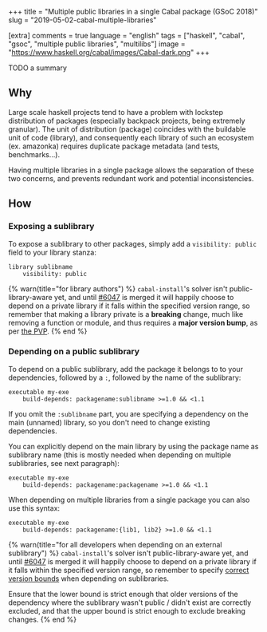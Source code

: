 +++
title = "Multiple public libraries in a single Cabal package (GSoC 2018)"
slug = "2019-05-02-cabal-multiple-libraries"

[extra]
comments = true
language = "english"
tags = ["haskell", "cabal", "gsoc", "multiple public libraries", "multilibs"]
image = "https://www.haskell.org/cabal/images/Cabal-dark.png"
+++

TODO a summary

<!-- more -->

## Why

Large scale haskell projects tend to have a problem with lockstep distribution
of packages (especially backpack projects, being extremely granular). The unit
of distribution (package) coincides with the buildable unit of code (library),
and consequently each library of such an ecosystem (ex. amazonka) requires
duplicate package metadata (and tests, benchmarks…).

Having multiple libraries in a single package allows the separation of these
two concerns, and prevents redundant work and potential inconsistencies.

## How

### Exposing a sublibrary

To expose a sublibrary to other packages, simply add a `visibility: public`
field to your library stanza:

```cabal
library sublibname
    visibility: public
```

{% warn(title="for library authors") %}
  `cabal-install`'s solver isn't public-library-aware yet, and until
  [#6047](https://github.com/haskell/cabal/pull/6047) is merged it will happily
  choose to depend on a private library if it falls within the specified
  version range, so remember that making a library private is a **breaking**
  change, much like removing a function or module, and thus requires a
  **major version bump**, as per [the PVP](https://pvp.haskell.org/).
{% end %}

### Depending on a public sublibrary

To depend on a public sublibrary, add the package it belongs to to your
dependencies, followed by a `:`, followed by the name of the sublibrary:

```cabal
executable my-exe
    build-depends: packagename:sublibname >=1.0 && <1.1
```

If you omit the `:sublibname` part, you are specifying a dependency on the
main (unnamed) library, so you don't need to change existing dependencies.

You can explicitly depend on the main library by using the package name as
sublibrary name (this is mostly needed when depending on multiple sublibraries,
see next paragraph):

```cabal
executable my-exe
    build-depends: packagename:packagename >=1.0 && <1.1
```

When depending on multiple libraries from a single package you can also use this
syntax:

```cabal
executable my-exe
    build-depends: packagename:{lib1, lib2} >=1.0 && <1.1
```

{% warn(title="for all developers when depending on an external sublibrary") %}
  `cabal-install`'s solver isn't public-library-aware yet, and until
  [#6047](https://github.com/haskell/cabal/pull/6047) is merged it will happily
  choose to depend on a private library if it falls within the specified
  version range, so remember to specify
  [correct version bounds](https://pvp.haskell.org/)
  when depending on sublibraries.

  Ensure that the lower bound is strict enough that older versions of the
  dependency where the sublibrary wasn't public / didn't exist are correctly
  excluded, and that the upper bound is strict enough to exclude breaking
  changes.
{% end %}

